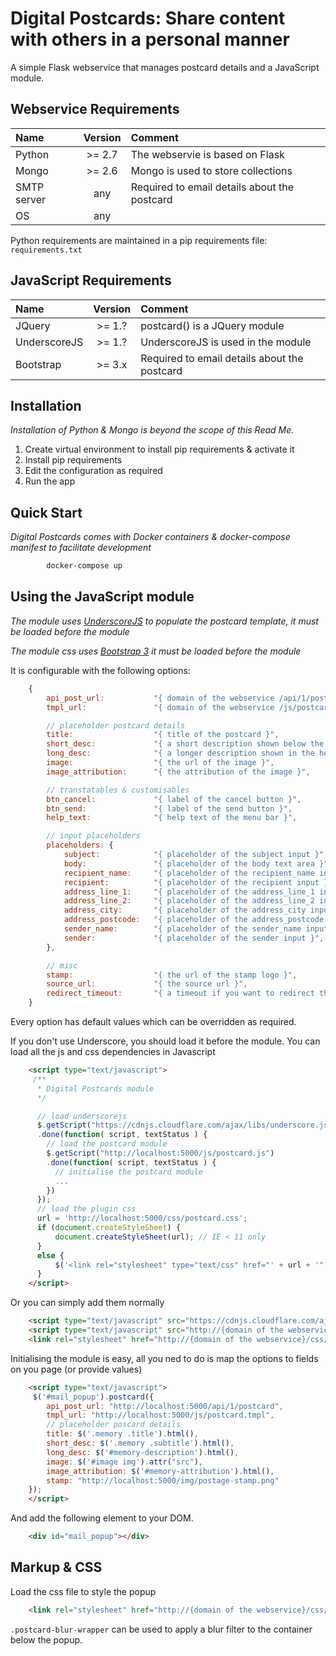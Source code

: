 Digital Postcards: Share content with others in a personal manner
=================================================================

A simple Flask webservice that manages postcard details and a JavaScript module.

## Webservice Requirements

|Name			|Version		|Comment										|
|:--------------|:-------------:|:----------------------------------------------|
|Python			|>= 2.7 		| The webservie is based on Flask				|
|Mongo 			|>= 2.6 		| Mongo is used to store collections			|
|SMTP server	|any	 		| Required to email details about the postcard	|
|OS				|any	 		|												|

Python requirements are maintained in a pip requirements file: `requirements.txt`

## JavaScript Requirements

|Name			|Version		|Comment										|
|:--------------|:-------------:|:----------------------------------------------|
|JQuery			|>= 1.? 		| postcard() is a JQuery module					|
|UnderscoreJS 	|>= 1.? 		| UnderscoreJS is used in the module			|
|Bootstrap		|>= 3.x			| Required to email details about the postcard	|


## Installation

_Installation of Python & Mongo is beyond the scope of this Read Me._

1. Create virtual environment to install pip requirements & activate it
2. Install pip requirements
3. Edit the configuration as required
4. Run the app

## Quick Start

_Digital Postcards comes with Docker containers & docker-compose manifest to facilitate development_

```bash
		docker-compose up
```

## Using the JavaScript module


_The module uses [UnderscoreJS](http://underscorejs.org/) to populate the postcard template,
it must be loaded before the module_

_The module css uses [Bootstrap 3](http://getbootstrap.com/) it must be loaded before the module_

It is configurable with the following options:
```javascript
	{
	    api_post_url:           "{ domain of the webservice /api/1/postcard }",
	    tmpl_url:               "{ domain of the webservice /js/postcard.tmpl }",

	    // placeholder postcard details
	    title:                  "{ title of the postcard }",
	    short_desc:             "{ a short description shown below the title }",
	    long_desc:              "{ a longer description shown in the heading of the postcard }",
	    image:                  "{ the url of the image }",
	    image_attribution:      "{ the attribution of the image }",

	    // transtatables & customisables
	    btn_cancel:             "{ label of the cancel button }",
	    btn_send:               "{ label of the send button }",
	    help_text:              "{ help text of the menu bar }",

	    // input placeholders
	    placeholders: {
	        subject:            "{ placeholder of the subject input }",
	        body:               "{ placeholder of the body text area }",
	        recipient_name:     "{ placeholder of the recipient_name input }",
	        recipient:          "{ placeholder of the recipient input }",
	        address_line_1:     "{ placeholder of the address_line_1 input }",
	        address_line_2:     "{ placeholder of the address_line_2 input }",
	        address_city:       "{ placeholder of the address_city input }",
	        address_postcode:   "{ placeholder of the address_postcode input }",
	        sender_name:        "{ placeholder of the sender_name input }",
	        sender:             "{ placeholder of the sender input }",
	    },

	    // misc
	    stamp:                  "{ the url of the stamp logo }",
	    source_url:             "{ the source url }",
	    redirect_timeout:       "{ a timeout if you want to redirect the user }"
	}
```

Every option has default values which can be overridden as required.

If you don't use Underscore, you should load it before the module.
You can load all the js and css dependencies in Javascript

```html
	<script type="text/javascript">
	 /**
	  * Digital Postcards module
	  */

	  // load underscorejs
	  $.getScript("https://cdnjs.cloudflare.com/ajax/libs/underscore.js/1.8.2/underscore-min.js")
	  .done(function( script, textStatus ) {
	    // load the postcard module
	    $.getScript("http://localhost:5000/js/postcard.js")
	    .done(function( script, textStatus ) {
	      // initialise the postcard module
	      ...
	    })
	  });
	  // load the plugin css
	  url = 'http://localhost:5000/css/postcard.css';
	  if (document.createStyleSheet) {
	      document.createStyleSheet(url); // IE < 11 only
	  }
	  else {
	      $('<link rel="stylesheet" type="text/css" href="' + url + '" />').appendTo('head');
	  }
	</script>
```

Or you can simply add them normally

```html
	<script type="text/javascript" src="https://cdnjs.cloudflare.com/ajax/libs/underscore.js/1.8.2/underscore-min.js"></script>
	<script type="text/javascript" src="http://{domain of the webservice}/js/postcard.js"></script>
	<link rel="stylesheet" href="http://{domain of the webservice}/css/postcard.css') }}">
```

Initialising the module is easy, all you ned to do is map the options to fields on you page (or provide values)

```html
	<script type="text/javascript">
	 $('#mail_popup').postcard({
	    api_post_url: "http://localhost:5000/api/1/postcard",
	    tmpl_url: "http://localhost:5000/js/postcard.tmpl",
	    // placeholder poscard details
	    title: $('.memory .title').html(),
	    short_desc: $('.memory .subtitle').html(),
	    long_desc: $('#memory-description').html(),
	    image: $('#image img').attr("src"),
	    image_attribution: $('#memory-attribution').html(),
	    stamp: "http://localhost:5000/img/postage-stamp.png"
	});
	</script>
```

And add the following element to your DOM.

```html
	<div id="mail_popup"></div>
```

## Markup & CSS

Load the css file to style the popup

```html
	<link rel="stylesheet" href="http://{domain of the webservice}/css/postcard.css') }}">
```

`.postcard-blur-wrapper` can be used to apply a blur filter to the container below the popup.
